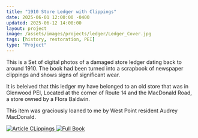```yaml
---
title: "1910 Store Ledger with Clippings"
date: 2025-06-01 12:00:00 -0400
updated: 2025-06-12 14:00:00
layout: project
image: /assets/images/projects/ledger/Ledger_Cover.jpg
tags: [history, restoration, PEI]
type: "Project"
---
```


This is a Set of digital photos of a damaged store ledger dating back to around 1910. 
The book had been turned into a scrapbook of newspaper clippings and shows signs of significant wear. 

It is beleived that this ledger my have belonged to an old store that was in Glenwood PEI, Located at the corner of Route 14 and the MacDonald Road, a store owned by a Flora Baldwin.

This item was graciously loaned to me by West Point resident Audrey MacDonald.


<div class="gallery">
  <a href="{{ '/projects/1910-Store-Ledger-with-Clippings-Articles/' | relative_url }}">
    <img src="{{ '/assets/images/projects/ledger/thumbnails/clippings_cover.jpg' | relative_url }}" alt="Article CLippings">
  </a>
  <a href="{{ '/projects/1910-Store-Ledger-with-Clippings-Full/' | relative_url }}">
    <img src="{{ '/assets/images/projects/ledger/Ledger_Cover.jpg' | relative_url }}" alt="Full Book">
  </a>
</div>
